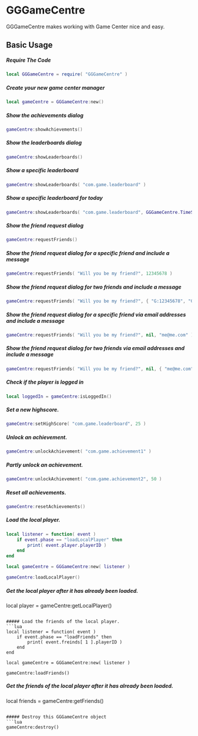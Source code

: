 GGGameCentre
============

GGGameCentre makes working with Game Center nice and easy.
	
Basic Usage
-------------------------

##### Require The Code
```lua
local GGGameCentre = require( "GGGameCentre" )
```

##### Create your new game center manager
```lua
local gameCentre = GGGameCentre:new()
```

##### Show the achievements dialog
```lua
gameCentre:showAchievements()
```

##### Show the leaderboards dialog
```lua
gameCentre:showLeaderboards()
```

##### Show a specific leaderboard
```lua
gameCentre:showLeaderboards( "com.game.leaderboard" )
```

##### Show a specific leaderboard for today
```lua
gameCentre:showLeaderboards( "com.game.leaderboard", GGGameCentre.TimeScope.Today )
```

##### Show the friend request dialog
```lua
gameCentre:requestFriends()
```

##### Show the friend request dialog for a specific friend and include a message
```lua
gameCentre:requestFriends( "Will you be my friend?", 12345678 )
```

##### Show the friend request dialog for two friends and include a message
```lua
gameCentre:requestFriends( "Will you be my friend?", { "G:12345678", "G:64826483" } )
```

##### Show the friend request dialog for a specific friend via email addresses and include a message
```lua
gameCentre:requestFriends( "Will you be my friend?", nil, "me@me.com" )
```

##### Show the friend request dialog for two friends via email addresses and include a message
```lua
gameCentre:requestFriends( "Will you be my friend?", nil, { "me@me.com", "bob@me.com" } )
```

##### Check if the player is logged in
```lua
local loggedIn = gameCentre:isLoggedIn()
```

##### Set a new highscore.
```lua
gameCentre:setHighScore( "com.game.leaderboard", 25 )
```

##### Unlock an achievement.
```lua
gameCentre:unlockAchievement( "com.game.achievement1" )
```

##### Partly unlock an achievement.
```lua
gameCentre:unlockAchievement( "com.game.achievement2", 50 )
```

##### Reset all achievements.
```lua
gameCentre:resetAchievements()
```

##### Load the local player.
```lua
local listener = function( event )
	if event.phase == "loadLocalPlayer" then
		print( event.player.playerID )
	end
end

local gameCentre = GGGameCentre:new( listener )

gameCentre:loadLocalPlayer()
```

##### Get the local player after it has already been loaded.
local player = gameCentre:getLocalPlayer()
```

##### Load the friends of the local player.
```lua
local listener = function( event )
	if event.phase == "loadFriends" then
		print( event.freinds[ 1 ].playerID )
	end
end

local gameCentre = GGGameCentre:new( listener )

gameCentre:loadFriends()
```

##### Get the friends of the local player after it has already been loaded.
local friends = gameCentre:getFriends()
```

##### Destroy this GGGameCentre object
```lua
gameCentre:destroy()
```